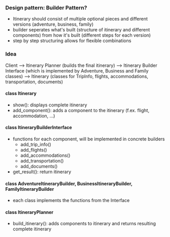 ### Design pattern: Builder Pattern?
- Itinerary should consist of multiple optional pieces and different versions (adventure, business, family)
- builder seperates what's built (structure of itinerary and different components) from how it's built (different steps for each version)
- step by step structuring allows for flexible combinations

### Idea
Client --> Itinerary Planner (builds the final itinerary) --> Itinerary Builder Interface (which is implemented by Adventure, Business and Family classes) --> Itinerary (classes for TripInfo, flights, accommodations, transportation, documents)

#### class Itinerary
- show(): displays complete itinerary
- add_component(): adds a component to the itinerary (f.ex. flight, accommodation, ...)

#### class ItineraryBuilderInterface
- functions for each component, will be implemented in concrete builders
    - add_trip_info()
    - add_flights()
    - add_accommodations()
    - add_transportation()
    - add_documents()
- get_result(): return itinerary

#### class AdventureItineraryBuilder, BusinessItineraryBuilder, FamilyItineraryBuilder
- each class implements the functions from the Interface

#### class ItineraryPlanner
- build_itinerary(): adds components to itinerary and returns resulting complete itinerary